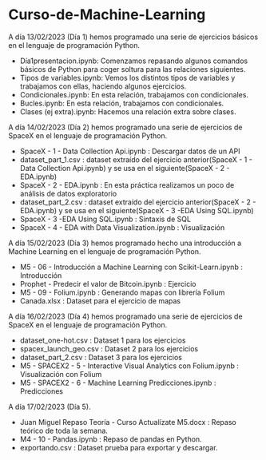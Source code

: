 # Curso-de-Machine-Learning

A día 13/02/2023 (Día 1) hemos programado una serie de ejercicios básicos en el lenguaje de programación Python.

- Día1presentacion.ipynb: Comenzamos repasando algunos comandos básicos de Python para coger soltura para las relaciones siguientes.
- Tipos de variables.ipynb: Vemos los distintos tipos de variables y trabajamos con ellas, haciendo algunos ejercicios.
- Condicionales.ipynb: En esta relación, trabajamos con condicionales.
- Bucles.ipynb: En esta relación, trabajamos con condicionales.
- Clases (ej extra).ipynb: Hacemos una relación extra sobre clases.



A día 14/02/2023 (Día 2) hemos programado una serie de ejercicios de SpaceX en el lenguaje de programación Python.

- SpaceX - 1 - Data Collection Api.ipynb : Descargar datos de un API
- dataset_part_1.csv : dataset extraído del ejercicio anterior(SpaceX - 1 - Data Collection Api.ipynb) y se usa en el siguiente(SpaceX - 2 - EDA.ipynb)
- SpaceX - 2 - EDA.ipynb : En esta práctica realizamos un poco de análisis de datos exploratorio
- dataset_part_2.csv : dataset extraído del ejercicio anterior(SpaceX - 2 - EDA.ipynb) y se usa en el siguiente(SpaceX - 3 -EDA Using SQL.ipynb)
- SpaceX - 3 -EDA Using SQL.ipynb : Sintaxis de SQL
- SpaceX - 4 - EDA with Data Visualization.ipynb : Visualización


A día 15/02/2023 (Día 3) hemos programado hecho una introducción a Machine Learning en el lenguaje de programación Python.

- M5 - 06 - Introducción a Machine Learning con Scikit-Learn.ipynb : Introducción
- Prophet - Predecir el valor de Bitcoin.ipynb : Ejercicio
- M5 - 09 - Folium.ipynb : Generando mapas con librería Folium
- Canada.xlsx : Dataset para el ejercicio de mapas


A día 16/02/2023 (Día 4) hemos programado una serie de ejercicios de SpaceX en el lenguaje de programación Python.

- dataset_one-hot.csv : Dataset 1 para los ejercicios
- spacex_launch_geo.csv : Dataset 2 para los ejercicios
- dataset_part_2.csv : Dataset 3 para los ejercicios
- M5 - SPACEX2 - 5 - Interactive Visual Analytics con Folium.ipynb : Visualización con Folium
- M5 - SPACEX2 - 6 - Machine Learning Predicciones.ipynb : Predicciones 


A día 17/02/2023 (Día 5).

- Juan Miguel Repaso Teoría - Curso Actualízate M5.docx : Repaso teórico de toda la semana.
- M4 - 10 - Pandas.ipynb : Repaso de pandas en Python.
- exportando.csv : Dataset prueba para exportar y descargar.

